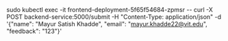 sudo kubectl exec -it frontend-deployment-5f65f54684-zpmsr -- curl -X POST backend-service:5000/submit   -H "Content-Type: application/json"   -d '{"name": "Mayur Satish Khadde", "email": "mayur.khadde22@vit.edu", "feedback": "123"}'   